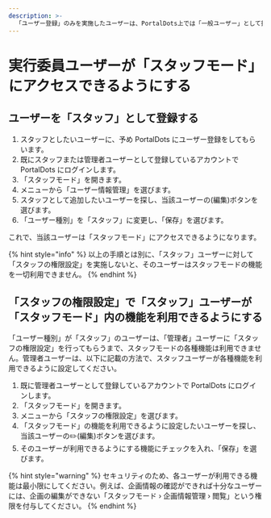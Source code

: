 ```yaml
---
description: >-
  「ユーザー登録」のみを実施したユーザーは、PortalDots上では「一般ユーザー」として扱われます。PortalDotsの機能のうち、ユーザー情報や参加企画情報の閲覧・編集、「お知らせ」や「配布資料」、「申請フォーム」の作成・管理などの機能を利用したい場合、ユーザーを「スタッフ」として登録する必要があります。
---
```


# 実行委員ユーザーが「スタッフモード」にアクセスできるようにする

## ユーザーを「スタッフ」として登録する

1. スタッフとしたいユーザーに、予め PortalDots にユーザー登録をしてもらいます。
2. 既にスタッフまたは管理者ユーザーとして登録しているアカウントで PortalDots にログインします。
3. 「スタッフモード」を開きます。
4. メニューから「ユーザー情報管理」を選びます。
5. スタッフとして追加したいユーザーを探し、当該ユーザーの(編集)ボタンを選びます。
6. 「ユーザー種別」を「スタッフ」に変更し、「保存」を選びます。

これで、当該ユーザーは「スタッフモード」にアクセスできるようになります。

{% hint style="info" %}
以上の手順とは別に、「スタッフ」ユーザーに対して「スタッフの権限設定」を実施しないと、そのユーザーはスタッフモードの機能を一切利用できません。
{% endhint %}

## 「スタッフの権限設定」で「スタッフ」ユーザーが「スタッフモード」内の機能を利用できるようにする <a href="#sutaffunodesutaffuyzgasutaffumdonowodekiruyounisuru" id="sutaffunodesutaffuyzgasutaffumdonowodekiruyounisuru"></a>

「ユーザー種別」が「スタッフ」のユーザーは、「管理者」ユーザーに「スタッフの権限設定」を行ってもらうまで、スタッフモードの各種機能は利用できません。管理者ユーザーは、以下に記載の方法で、スタッフユーザーが各種機能を利用できるように設定してください。

1. 既に管理者ユーザーとして登録しているアカウントで PortalDots にログインします。
2. 「スタッフモード」を開きます。
3. メニューから「スタッフの権限設定」を選びます。
4. 「スタッフモード」の機能を利用できるように設定したいユーザーを探し、当該ユーザーの✏️(編集)ボタンを選びます。
5. そのユーザーが利用できるようにする機能にチェックを入れ、「保存」を選びます。

{% hint style="warning" %}
セキュリティのため、各ユーザーが利用できる機能は最小限にしてください。例えば、企画情報の確認ができれば十分なユーザーには、企画の編集ができない「スタッフモード › 企画情報管理 › 閲覧」という権限を付与してください。
{% endhint %}
